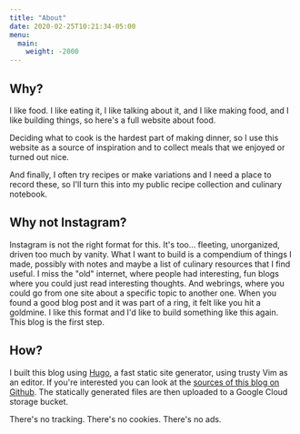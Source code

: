 ```yaml
---
title: "About"
date: 2020-02-25T10:21:34-05:00
menu:
  main:
    weight: -2000
---
```


## Why?

I like food. I like eating it, I like talking about it, and I like making food, and I like building things, so here's a full website about food.

Deciding what to cook is the hardest part of making dinner, so I use this website as a source of inspiration and to collect meals that we enjoyed or turned out nice.

And finally, I often try recipes or make variations and I need a place to record these, so I'll turn this into my public recipe collection and culinary notebook.

## Why not Instagram?

Instagram is not the right format for this. It's too... fleeting, unorganized, driven too much by vanity. What I want to build is a compendium of things I made, possibly with notes and maybe a list of culinary resources that I find useful. I miss the "old" internet, where people had interesting, fun blogs where you could just read interesting thoughts. And webrings, where you could go from one site about a specific topic to another one. When you found a good blog post and it was part of a ring, it felt like you hit a goldmine. I like this format and I'd like to build something like this again. This blog is the first step.

## How?

I built this blog using [Hugo](https://gohugo.io/), a fast static site generator, using trusty Vim as an editor. If you're interested you can look at the [sources of this blog on Github](https://github.com/ilikeorangutans/food-blog). The statically generated files are then uploaded to a Google Cloud storage bucket.

There's no tracking. There's no cookies. There's no ads.
